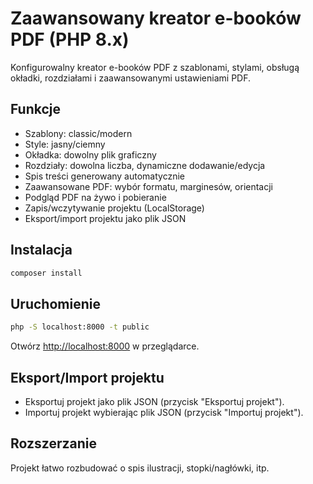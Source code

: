 # Zaawansowany kreator e-booków PDF (PHP 8.x)

Konfigurowalny kreator e-booków PDF z szablonami, stylami, obsługą okładki, rozdziałami i zaawansowanymi ustawieniami PDF.

## Funkcje

- Szablony: classic/modern
- Style: jasny/ciemny
- Okładka: dowolny plik graficzny
- Rozdziały: dowolna liczba, dynamiczne dodawanie/edycja
- Spis treści generowany automatycznie
- Zaawansowane PDF: wybór formatu, marginesów, orientacji
- Podgląd PDF na żywo i pobieranie
- Zapis/wczytywanie projektu (LocalStorage)
- Eksport/import projektu jako plik JSON

## Instalacja

```bash
composer install
```

## Uruchomienie

```bash
php -S localhost:8000 -t public
```

Otwórz [http://localhost:8000](http://localhost:8000) w przeglądarce.

## Eksport/Import projektu

- Eksportuj projekt jako plik JSON (przycisk "Eksportuj projekt").
- Importuj projekt wybierając plik JSON (przycisk "Importuj projekt").

## Rozszerzanie

Projekt łatwo rozbudować o spis ilustracji, stopki/nagłówki, itp.